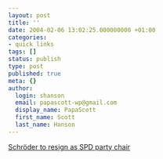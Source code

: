 ```yaml
---
layout: post
title: ''
date: 2004-02-06 13:02:25.000000000 +01:00
categories:
- quick links
tags: []
status: publish
type: post
published: true
meta: {}
author:
  login: shanson
  email: papascott-wp@gmail.com
  display_name: PapaScott
  first_name: Scott
  last_name: Hanson
---
```

<p><a title="Muntefering to take over, Scholz out as General Secretary" href="http://www.netzeitung.de/deutschland/272163.html">Schröder to resign as SPD party chair</a></p>
